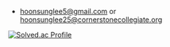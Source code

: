 - hoonsunglee5@gmail.com or hoonsunglee25@cornerstonecollegiate.org

[![Solved.ac Profile](http://mazassumnida.wtf/api/v2/generate_badge?boj=hoonsunglee88)](https://solved.ac/hoonsunglee88/)



<!---
hoonsunglee/hoonsunglee is a ✨ special ✨ repository because its `README.md` (this file) appears on your GitHub profile.
You can click the Preview link to take a look at your changes.
--->
